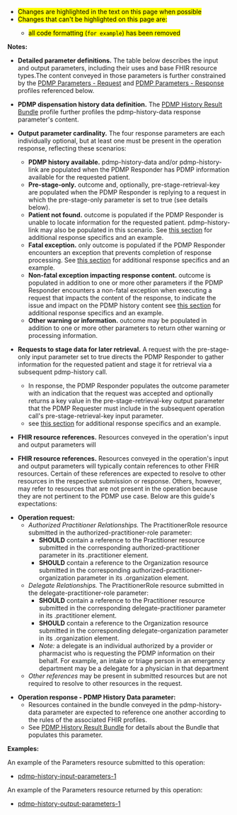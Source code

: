 
- <mark>Changes are highlighted in the text on this page when possible
- <mark>Changes that can't be highlighted on this page are:
    - <mark> all code formatting (```for example```) has been removed

**Notes:**

- **Detailed parameter definitions.** The table below describes the input and output parameters, including their uses and base FHIR resource types.The content conveyed in those parameters is further constrained by the [PDMP Parameters - Request](StructureDefinition-pdmp-parameters-request.html) and [PDMP Parameters - Response](StructureDefinition-pdmp-parameters-response.html) profiles referenced below. 

<p></p>

- **PDMP dispensation history data definition.** The [PDMP History Result Bundle](StructureDefinition-pdmp-bundle-history-result.html) profile further profiles the pdmp-history-data response parameter's content.

<p></p>

- **Output parameter cardinality.** The four response parameters are each individually optional, but at least one must be present in the operation response, reflecting these scenarios:
  - **PDMP history available.** pdmp-history-data and/or pdmp-history-link are populated when the PDMP Responder has PDMP information available for the requested patient.
  - **Pre-stage-only.** outcome and, optionally, pre-stage-retrieval-key are populated when the PDMP Responder is replying to a request in which the pre-stage-only parameter is set to true (see details below).
  - **Patient not found.** outcome is populated if the PDMP Responder is unable to locate information for the requested patient. pdmp-history-link may also be populated in this scenario. See [this section](submission-options.html#successful-processing-that-does-not-locate-pdmp-history-for-the-requested-patient) for additional response specifics and an example.
  - **Fatal exception.** only outcome is populated if the PDMP Responder encounters an exception that prevents completion of response processing. See [this section](submission-options.html#error-preventing-completion-of-response-processing) for additional response specifics and an example.
  - **Non-fatal exception impacting response content.** outcome is populated in addition to one or more other parameters if the PDMP Responder encounters a non-fatal exception when executing a request that impacts the content of the response,  to indicate the issue and impact on the PDMP history content see [this section](submission-options.html#non-fatal-processing-exception) for additional response specifics and an example.
  - **Other warning or information.** outcome may be populated in addition to one or more other parameters to return other warning or processing information.
  
  <p></p>

 - **Requests to stage data for later retrieval.** A request with the pre-stage-only input parameter set to true directs the PDMP Responder to gather information for the requested patient and stage it for retrieval via a subsequent pdmp-history call.
   - In response, the PDMP Responder populates the outcome parameter with an indication that the request was accepted and optionally returns a key value in the pre-stage-retrieval-key output parameter that the PDMP Requester must include in the subsequent operation call's pre-stage-retrieval-key input parameter.
   - see [this section](submission-options.html#successful-acceptance-of-a-pre-stage-only-request) for additional response specifics and an example.

<p></p>

 - **FHIR resource references.** Resources conveyed in the operation's input and output parameters will 

<p></p>

 - **FHIR resource references.** Resources conveyed in the operation's input and output parameters will typically contain references to other FHIR resources. Certain of these references are expected to resolve to other resources in the respective submission or response. Others, however, may refer to resources that are not present in the operation because they are not pertinent to the PDMP use case. Below are this guide's expectations:

<p></p>

   - **Operation request:**
     - _Authorized Practitioner Relationships._ The PractitionerRole resource submitted in the authorized-practitioner-role parameter: 
       - **SHOULD** contain a reference to the Practitioner resource submitted in the corresponding authorized-practitioner parameter in its .practitioner element.
       - **SHOULD** contain a reference to the Organization resource submitted in the corresponding authorized-practitioner-organization parameter in its .organization element.
     - _Delegate Relationships._ The PractitionerRole resource submitted in the delegate-practitioner-role parameter: 
       - **SHOULD** contain a reference to the Practitioner resource submitted in the corresponding delegate-practitioner parameter in its .practitioner element.
       - **SHOULD** contain a reference to the Organization resource submitted in the corresponding delegate-organization parameter in its .organization element.
       - _Note:_ a delegate is an individual authorized by a provider or pharmacist who is requesting the PDMP information on their behalf.  For example, an intake or triage person in an emergency department may be a delegate for a physician in that department
     - _Other references_ may be present in submitted resources but are not required to resolve to other resources in the request.

   <p></p>

   - **Operation response - PDMP History Data parameter:** 
     - Resources contained in the bundle conveyed in the pdmp-history-data parameter are expected to reference one another according to the rules of the associated FHIR profiles. 
     - See [PDMP History Result Bundle](StructureDefinition-pdmp-bundle-history-result.html) for details about the Bundle that populates this parameter.
 
<p></p>

**Examples:**

An example of the Parameters resource submitted to this operation:
- [pdmp-history-input-parameters-1](Parameters-pdmp-history-input-parameters-1.html)

An example of the Parameters resource returned by this operation:
- [pdmp-history-output-parameters-1](Parameters-pdmp-history-output-parameters-1.html)


<p></p>